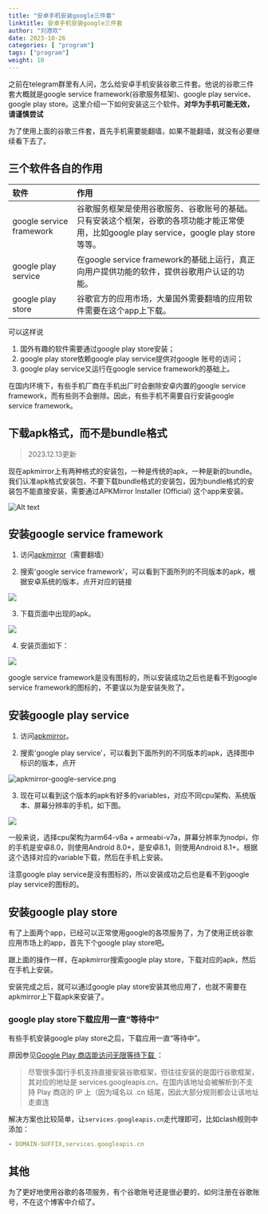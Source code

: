 ```yaml
---
title: "安卓手机安装google三件套"
linktitle: 安卓手机安装google三件套
author: "刘港欢"
date: 2023-10-26
categories: [ "program"]
tags: ["program"]
weight: 10
---
```


之前在telegram群里有人问，怎么给安卓手机安装谷歌三件套。他说的谷歌三件套大概就是google service framework(谷歌服务框架)、google play service、google play store。这里介绍一下如何安装这三个软件。**对华为手机可能无效，请谨慎尝试**
<!--more-->

为了使用上面的谷歌三件套，首先手机需要能翻墙，如果不能翻墙，就没有必要继续看下去了。

## 三个软件各自的作用

| 软件 | 作用 |
| :--- | :--- |
| google service framework | 谷歌服务框架是使用谷歌服务、谷歌账号的基础。只有安装这个框架，谷歌的各项功能才能正常使用，比如google play service，google play store等等。 |
| google play service | 在google service framework的基础上运行，真正向用户提供功能的软件，提供谷歌用户认证的功能。 |
| google play store | 谷歌官方的应用市场，大量国外需要翻墙的应用软件需要在这个app上下载。 |

可以这样说
1. 国外有趣的软件需要通过google play store安装；
2. google play store依赖google play service提供对google 账号的访问；
3. google play service又运行在google service framework的基础上。

在国内环境下，有些手机厂商在手机出厂时会删除安卓内置的google service framework，而有些则不会删除。因此，有些手机不需要自行安装google service framework。

## 下载apk格式，而不是bundle格式

> 2023.12.13更新

现在apkmirror上有两种格式的安装包，一种是传统的apk，一种是新的bundle。我们认准apk格式安装包，不要下载bundle格式的安装包，因为bundle格式的安装包不能直接安装，需要通过APKMirror Installer (Official) 这个app来安装。

![Alt text](/img/apk-yes-apkm-no.png)

## 安装google service framework

1. 访问[apkmirror](https://www.apkmirror.com/)（需要翻墙）

2. 搜索'google service framework'，可以看到下面所列的不同版本的apk，根据安卓系统的版本，点开对应的链接

![](/img/gsf-version.png)

3. 下载页面中出现的apk。

![](/img/gsf-download.png)

4. 安装页面如下：

![](/img/gsf-install.jpg)

google service framework是没有图标的，所以安装成功之后也是看不到google service framework的图标的，不要误以为是安装失败了。


## 安装google play service

1. 访问[apkmirror](https://www.apkmirror.com/)。

2. 搜索'google play service'，可以看到下面所列的不同版本的apk，选择图中标识的版本，点开

![apkmirror-google-service.png](/img/apkmirror-google-service.png)

3. 现在可以看到这个版本的apk有好多的variables，对应不同cpu架构、系统版本、屏幕分辨率的手机，如下图。

![](/img/google-play-service-variables.png)

一般来说，选择cpu架构为arm64-v8a + armeabi-v7a，屏幕分辨率为nodpi，你的手机是安卓8.0，则使用Android 8.0+，是安卓8.1，则使用Android 8.1+。根据这个选择对应的variable下载，然后在手机上安装。

注意google play service是没有图标的，所以安装成功之后也是看不到google play service的图标的。

## 安装google play store

有了上面两个app，已经可以正常使用google的各项服务了，为了使用正统谷歌应用市场上的app，首先下个google play store吧。

跟上面的操作一样，在apkmirror搜索google play store，下载对应的apk，然后在手机上安装。

安装完成之后，就可以通过google play store安装其他应用了，也就不需要在apkmirror上下载apk来安装了。

### google play store下载应用一直“等待中”

有些手机安装google play store之后，下载应用一直“等待中”。

原因参见[Google Play 商店能访问无限等待下载
](https://www.ohyee.cc/post/note_google_play_store)：

> 尽管很多国行手机支持直接安装谷歌框架，但往往安装的是国行谷歌框架，其对应的地址是 services.googleapis.cn，在国内该地址会被解析到不支持 Play 商店的 IP 上（因为域名以 .cn 结尾，因此大部分规则都会让该地址走直连

解决方案也比较简单，让`services.googleapis.cn`走代理即可，比如clash规则中添加：

```yaml
- DOMAIN-SUFFIX,services.googleapis.cn
```

## 其他

为了更好地使用谷歌的各项服务，有个谷歌账号还是很必要的，如何注册在谷歌账号，不在这个博客中介绍了。
